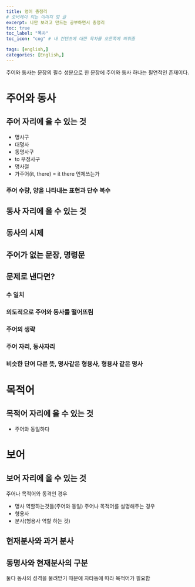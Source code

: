 ```yaml
---
title: 영어 총정리
# 오버레이 되는 이미지 및 글
excerpt: 나만 보려고 만드는 공부하면서 총정리
toc: true
toc_label: "목차"
toc_icon: "cog" # 내 컨텐츠에 대한 목차를 오른쪽에 띄워줌

tags: [english,]
categories: [English,]
---
```


주어와 동사는 문장의 필수 성분으로 한 문장에 주어와 동사 하나는 필연적인 존재이다.
# 주어와 동사
## 주어 자리에 올 수 있는 것
* 명사구
* 대명사
* 동명사구
* to 부정사구
* 명사절
* 가주어(it, there) = it there 언제쓰는가

### 주어 수량, 양을 나타내는 표현과 단수 복수

## 동사 자리에 올 수 있는 것

## 동사의 시제

## 주어가 없는 문장, 명령문

## 문제로 낸다면?
### 수 일치
### 의도적으로 주어와 동사를 떨어뜨림
### 주어의 생략
### 주어 자리, 동사자리
### 비슷한 단어 다른 뜻, 명사같은 형용사, 형용사 같은 명사

# 목적어
## 목적어 자리에 올 수 있는 것
* 주어와 동일하다

# 보어
## 보어 자리에 올 수 있는 것
주어나 목적어와 동격인 경우
* 명사 역할하는것들(주어와 동일)
주어나 목적어를 설명해주는 경우
* 형용사
* 분사(형용사 역할 하는 것)

## 현재분사와 과거 분사

## 동명사와 현재분사의 구분
둘다 동사의 성격을 물려받기 때문에 자타동에 따라 목적어가 필요함